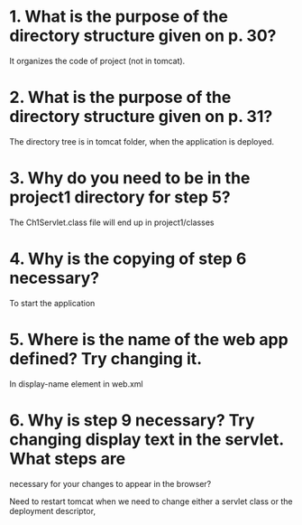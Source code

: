 # 1. What is the purpose of the directory structure given on p. 30? 

It organizes the code of project (not in tomcat).

# 2. What is the purpose of the directory structure given on p. 31?

The directory tree is in tomcat folder, when the application is deployed.

# 3. Why do you need to be in the project1 directory for step 5?

The Ch1Servlet.class file will end up in project1/classes

# 4. Why is the copying of step 6 necessary?

To start the application


# 5. Where is the name of the web app defined? Try changing it.

In display-name element in web.xml


# 6. Why is step 9 necessary? Try changing display text in the servlet. What steps are 
necessary for your changes to appear in the browser? 

Need to restart tomcat when we need to change either a servlet class or the deployment descriptor,  
